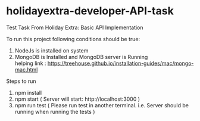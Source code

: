 # holidayextra-developer-API-task
Test Task From Holiday Extra: Basic API Implementation

To run this project following conditions should be true:
  
  1. NodeJs is installed on system
  2. MongoDB is Installed and MongoDB server is Running  
      helping link : https://treehouse.github.io/installation-guides/mac/mongo-mac.html
  
Steps to run
  
  1.  npm install
  2.  npm start ( Server will start:  http://localhost:3000 )
  3.  npm run test ( Please run test in another terminal. i.e. Server should be running when running the tests )
